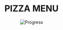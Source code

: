 <main style="text-align: center;">
  <h1>PIZZA MENU</h1>
  <div style="width: 100%;">


  ![Progress](https://progress-bar.dev/14/?title=progresso)

  </div>
</main>


